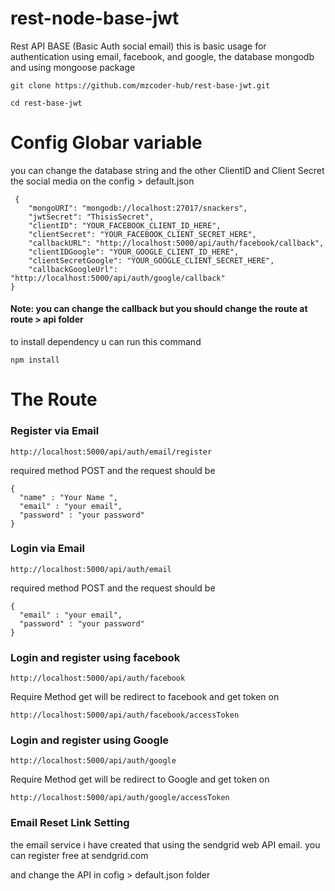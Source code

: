 # rest-node-base-jwt
Rest API BASE (Basic Auth social email) this is basic usage for authentication using email, facebook, and google, the database mongodb and using mongoose package

```git clone https://github.com/mzcoder-hub/rest-base-jwt.git```

```cd rest-base-jwt```

# Config Globar variable
you can change the database string and the other ClientID and Client Secret the social media on the config > default.json
```
 {
	"mongoURI": "mongodb://localhost:27017/snackers",
	"jwtSecret": "ThisisSecret",
	"clientID": "YOUR_FACEBOOK_CLIENT_ID_HERE",
	"clientSecret": "YOUR_FACEBOOK_CLIENT_SECRET_HERE",
	"callbackURL": "http://localhost:5000/api/auth/facebook/callback",
	"clientIDGoogle": "YOUR_GOOGLE_CLIENT_ID_HERE",
	"clientSecretGoogle": "YOUR_GOOGLE_CLIENT_SECRET_HERE",
	"callbackGoogleUrl": "http://localhost:5000/api/auth/google/callback"
}
```
#### Note: you can change the callback but you should change the route at route > api folder ####

to install dependency u can run this command

```npm install```

# The Route
### Register via Email

``` http://localhost:5000/api/auth/email/register ```

required method POST and the request should be 

``` 
{
  "name" : "Your Name ",
  "email" : "your email",
  "password" : "your password"
}
```

### Login via Email

``` http://localhost:5000/api/auth/email ```

required method POST and the request should be 

``` 
{
  "email" : "your email",
  "password" : "your password"
}
```

### Login and register using facebook

``` http://localhost:5000/api/auth/facebook ```

Require Method get will be redirect to facebook and get token on

``` http://localhost:5000/api/auth/facebook/accessToken ```

### Login and register using Google

``` http://localhost:5000/api/auth/google ```

Require Method get will be redirect to Google and get token on

``` http://localhost:5000/api/auth/google/accessToken ```

### Email Reset Link Setting ###
the email service i have created that using the sendgrid web API email. you can register free at sendgrid.com

and change the API in cofig > default.json folder
